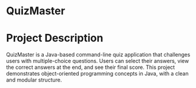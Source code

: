# QuizMaster
# Project Description
QuizMaster is a Java-based command-line quiz application that challenges users with multiple-choice questions. Users can select their answers, view the correct answers at the end, and see their final score. This project demonstrates object-oriented programming concepts in Java, with a clean and modular structure.
